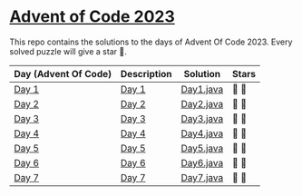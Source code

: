 # [Advent of Code 2023](https://adventofcode.com/2023)

This repo contains the solutions to the days of Advent Of Code 2023.
Every solved puzzle will give a star 🌟.

| Day (Advent Of Code)                         | Description                                     | Solution                                           | Stars |
|----------------------------------------------|-------------------------------------------------|----------------------------------------------------|-------|
| [Day 1](https://adventofcode.com/2023/day/1) | [Day 1](src/main/resources/day1/description.md) | [Day1.java](src/main/java/com/rips7/day/Day1.java) | 🌟 🌟 |
| [Day 2](https://adventofcode.com/2023/day/2) | [Day 2](src/main/resources/day2/description.md) | [Day2.java](src/main/java/com/rips7/day/Day2.java) | 🌟 🌟 |       
| [Day 3](https://adventofcode.com/2023/day/3) | [Day 3](src/main/resources/day3/description.md) | [Day3.java](src/main/java/com/rips7/day/Day3.java) | 🌟 🌟 |       
| [Day 4](https://adventofcode.com/2023/day/4) | [Day 4](src/main/resources/day4/description.md) | [Day4.java](src/main/java/com/rips7/day/Day4.java) | 🌟 🌟 |       
| [Day 5](https://adventofcode.com/2023/day/5) | [Day 5](src/main/resources/day5/description.md) | [Day5.java](src/main/java/com/rips7/day/Day5.java) | 🌟 🌟 |       
| [Day 6](https://adventofcode.com/2023/day/6) | [Day 6](src/main/resources/day6/description.md) | [Day6.java](src/main/java/com/rips7/day/Day6.java) | 🌟 🌟 |%       
| [Day 7](https://adventofcode.com/2023/day/7) | [Day 7](src/main/resources/day7/description.md) | [Day7.java](src/main/java/com/rips7/day/Day7.java) | 🌟 🌟 |%       